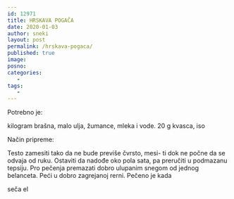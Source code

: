 ```yaml
---
id: 12971
title: HRSKAVA POGAČA
date: 2020-01-03
author: sneki
layout: post
permalink: /hrskava-pogaca/
published: true
image: 
posno: 
categories:
   -
tags:
   -
---
```

Potrebno je:

kilogram brašna, 
 malo ulja,
žumance, 
 mleka i vode.
20 g kvasca, 
 iso

Način pripreme:

Testo zamesiti tako da ne bude previše čvrsto, mesi-
ti dok ne počne da se odvaja od ruku. Ostaviti da nadođe
oko pola sata, pa preručiti u podmazanu tepsiju. Pro
pečenja premazati dobro ulupanim snegom od jednog
belanceta. Peći u dobro zagrejanoj rerni. Pečeno je kada

seča el
  

